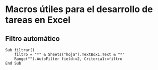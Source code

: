 # Macros útiles para el desarrollo de tareas en Excel

## Filtro automático
```vbnet
Sub filtrar()
    filtro = "*" & Sheets("hoja").TextBox1.Text & "*"
    Range("").AutoFilter field:=2, Criteria1:=filtro
End Sub
